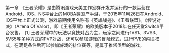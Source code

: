 第一章
《王者荣耀》是由腾讯游戏天美工作室群开发并运行的一款运营在Android、IOS、NS平台上的MOBA类国产手游，于2015年11月26日在Android、IOS平台上正式公测，游戏前期使用名称有《英雄战迹》、《王者联盟》。《传说对决》（Arena Of Valor），即《王者荣耀》的欧美版本于2018年在任天堂Switch平台发售。 [1] 王者荣耀中的玩法以竞技对战为主，玩家之间进行1VS1、3VS3、5VS5等多种方式的PVP对战，还可以参加游戏的冒险模式，进行PVE的闯关模式，在满足条件后可以参加游戏的排位赛等，是属于推塔类型的游戏。
